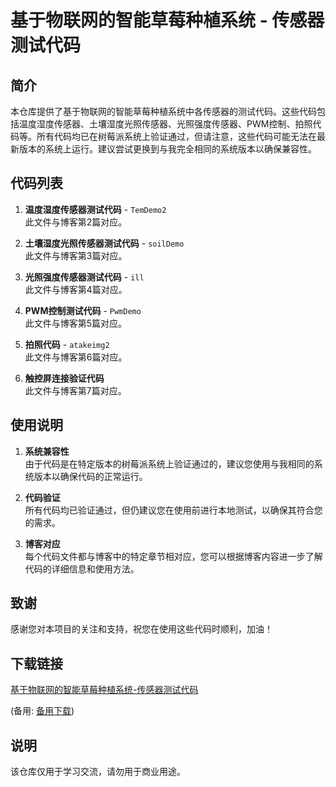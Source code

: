 # 基于物联网的智能草莓种植系统 - 传感器测试代码

## 简介

本仓库提供了基于物联网的智能草莓种植系统中各传感器的测试代码。这些代码包括温度湿度传感器、土壤湿度光照传感器、光照强度传感器、PWM控制、拍照代码等。所有代码均已在树莓派系统上验证通过，但请注意，这些代码可能无法在最新版本的系统上运行。建议尝试更换到与我完全相同的系统版本以确保兼容性。

## 代码列表

1. **温度湿度传感器测试代码** - `TemDemo2`  
   此文件与博客第2篇对应。

2. **土壤湿度光照传感器测试代码** - `soilDemo`  
   此文件与博客第3篇对应。

3. **光照强度传感器测试代码** - `ill`  
   此文件与博客第4篇对应。

4. **PWM控制测试代码** - `PwmDemo`  
   此文件与博客第5篇对应。

5. **拍照代码** - `atakeimg2`  
   此文件与博客第6篇对应。

6. **触控屏连接验证代码**  
   此文件与博客第7篇对应。

## 使用说明

1. **系统兼容性**  
   由于代码是在特定版本的树莓派系统上验证通过的，建议您使用与我相同的系统版本以确保代码的正常运行。

2. **代码验证**  
   所有代码均已验证通过，但仍建议您在使用前进行本地测试，以确保其符合您的需求。

3. **博客对应**  
   每个代码文件都与博客中的特定章节相对应，您可以根据博客内容进一步了解代码的详细信息和使用方法。

## 致谢

感谢您对本项目的关注和支持，祝您在使用这些代码时顺利，加油！

## 下载链接
[基于物联网的智能草莓种植系统-传感器测试代码](https://pan.quark.cn/s/26053a531e91) 

(备用: [备用下载](https://pan.baidu.com/s/1irLy-FQWSLdX3wR7wdTlIA?pwd=1234))

## 说明

该仓库仅用于学习交流，请勿用于商业用途。
